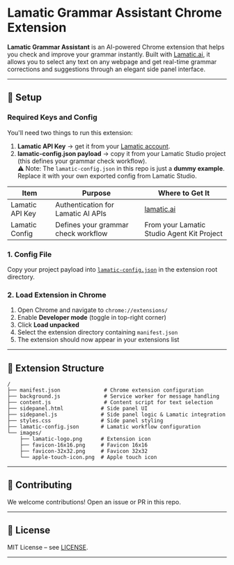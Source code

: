 # Lamatic Grammar Assistant Chrome Extension

**Lamatic Grammar Assistant** is an AI-powered Chrome extension that helps you check and improve your grammar instantly. Built with [Lamatic.ai](https://lamatic.ai), it allows you to select any text on any webpage and get real-time grammar corrections and suggestions through an elegant side panel interface.

---

## 🔑 Setup

### Required Keys and Config

You'll need two things to run this extension:

1. **Lamatic API Key** → get it from your [Lamatic account](https://lamatic.ai).
2. **lamatic-config.json payload** → copy it from your Lamatic Studio project (this defines your grammar check workflow).  
   ⚠️ Note: The `lamatic-config.json` in this repo is just a **dummy example**.  
   Replace it with your own exported config from Lamatic Studio.

| Item                    | Purpose                                      | Where to Get It                                 |
| ----------------------- | -------------------------------------------- | ----------------------------------------------- |
| Lamatic API Key         | Authentication for Lamatic AI APIs           | [lamatic.ai](https://lamatic.ai)                |
| Lamatic Config          | Defines your grammar check workflow          | From your Lamatic Studio Agent Kit Project      |

### 1. Config File

Copy your project payload into [`lamatic-config.json`](./lamatic-config.json) in the extension root directory.

### 2. Load Extension in Chrome

1. Open Chrome and navigate to `chrome://extensions/`
2. Enable **Developer mode** (toggle in top-right corner)
3. Click **Load unpacked**
4. Select the extension directory containing `manifest.json`
5. The extension should now appear in your extensions list

---

## 📂 Extension Structure

```
/
├── manifest.json              # Chrome extension configuration
├── background.js              # Service worker for message handling
├── content.js                 # Content script for text selection
├── sidepanel.html            # Side panel UI
├── sidepanel.js              # Side panel logic & Lamatic integration
├── styles.css                # Side panel styling
├── lamatic-config.json       # Lamatic workflow configuration
└── images/
    ├── lamatic-logo.png      # Extension icon
    ├── favicon-16x16.png     # Favicon 16x16
    ├── favicon-32x32.png     # Favicon 32x32
    └── apple-touch-icon.png  # Apple touch icon
```

---

## 🤝 Contributing

We welcome contributions! Open an issue or PR in this repo.

---

## 📜 License

MIT License – see [LICENSE](./LICENSE).

---

